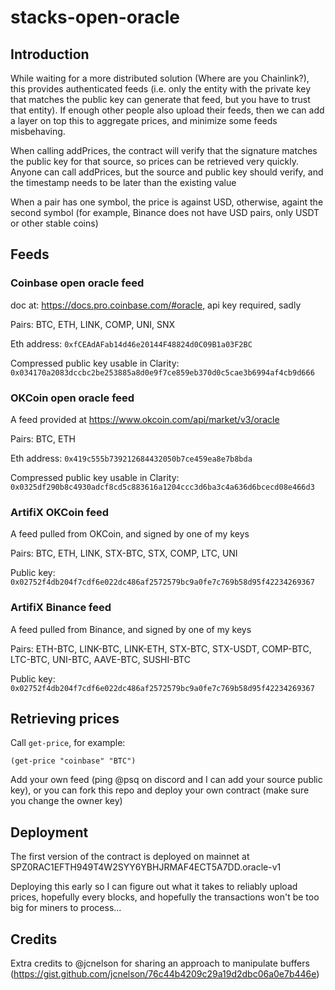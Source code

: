 # stacks-open-oracle

## Introduction
While waiting for a more distributed solution (Where are you Chainlink?), this provides authenticated feeds (i.e. only the entity with the private key that matches the public key can generate that feed, but you have to trust that entity).  If enough other people also upload their feeds, then we can add a layer on top this to aggregate prices, and minimize some feeds misbehaving.

When calling addPrices, the contract will verify that the signature matches the public key for that source, so prices can be retrieved very quickly.  Anyone can call addPrices, but the source and public key should verify, and the timestamp needs to be later than the existing value


When a pair has one symbol, the price is against USD, otherwise, againt the second symbol (for example, Binance does not have USD pairs, only USDT or other stable coins)


## Feeds

### Coinbase open oracle feed
doc at: https://docs.pro.coinbase.com/#oracle, api key required, sadly

Pairs: BTC, ETH, LINK, COMP, UNI, SNX

Eth address: `0xfCEAdAFab14d46e20144F48824d0C09B1a03F2BC`

Compressed public key usable in Clarity: `0x034170a2083dccbc2be253885a8d0e9f7ce859eb370d0c5cae3b6994af4cb9d666`

### OKCoin open oracle feed
A feed provided at https://www.okcoin.com/api/market/v3/oracle

Pairs: BTC, ETH

Eth address: `0x419c555b739212684432050b7ce459ea8e7b8bda`

Compressed public key usable in Clarity: `0x0325df290b8c4930adcf8cd5c883616a1204ccc3d6ba3c4a636d6bcecd08e466d3`

### ArtifiX OKCoin feed
A feed pulled from OKCoin, and signed by one of my keys

Pairs: BTC, ETH, LINK, STX-BTC, STX, COMP, LTC, UNI

Public key: `0x02752f4db204f7cdf6e022dc486af2572579bc9a0fe7c769b58d95f42234269367`

### ArtifiX Binance feed
A feed pulled from Binance, and signed by one of my keys

Pairs: ETH-BTC, LINK-BTC, LINK-ETH, STX-BTC, STX-USDT, COMP-BTC, LTC-BTC, UNI-BTC, AAVE-BTC, SUSHI-BTC

Public key: `0x02752f4db204f7cdf6e022dc486af2572579bc9a0fe7c769b58d95f42234269367`

## Retrieving prices
Call `get-price`, for example:
```
(get-price "coinbase" "BTC")
```

Add your own feed (ping @psq on discord and I can add your source public key), or you can fork this repo and deploy your own contract (make sure you change the owner key)

## Deployment
The first version of the contract is deployed on mainnet at SPZ0RAC1EFTH949T4W2SYY6YBHJRMAF4ECT5A7DD.oracle-v1

Deploying this early so I can figure out what it takes to reliably upload prices, hopefully every blocks, and hopefully the transactions won't be too big for miners to process...


## Credits
Extra credits to @jcnelson for sharing an approach to manipulate buffers (https://gist.github.com/jcnelson/76c44b4209c29a19d2dbc06a0e7b446e)
